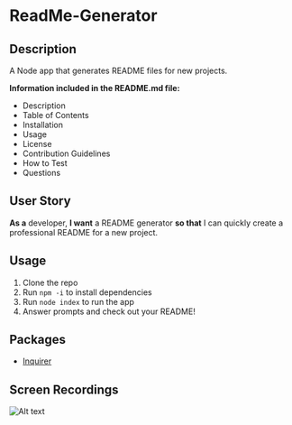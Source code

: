 # ReadMe-Generator

## Description
A Node app that generates README files for new projects.

**Information included in the README.md file:**
- Description
- Table of Contents
- Installation
- Usage
- License
- Contribution Guidelines
- How to Test
- Questions

## User Story
**As a** developer, **I want** a README generator **so that** I can quickly create a professional README for a new project.

## Usage
1. Clone the repo
2. Run `npm -i` to install dependencies
3. Run `node index` to run the app
4. Answer prompts and check out your README!

## Packages
- [Inquirer](https://www.npmjs.com/package/inquirer)


## Screen Recordings
![Alt text](README.gEN.gif)